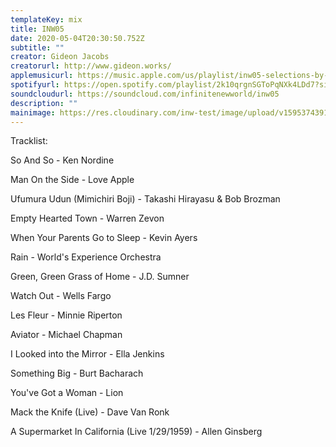 ```yaml
---
templateKey: mix
title: INW05
date: 2020-05-04T20:30:50.752Z
subtitle: ""
creator: Gideon Jacobs
creatorurl: http://www.gideon.works/
applemusicurl: https://music.apple.com/us/playlist/inw05-selections-by-gideon-jacobs/pl.u-ovGltRZ6Y3m
spotifyurl: https://open.spotify.com/playlist/2k10qrgnSGToPqNXk4LDd7?si=X2kWXQK8SfmkU840RcW66g
soundcloudurl: https://soundcloud.com/infinitenewworld/inw05
description: ""
mainimage: https://res.cloudinary.com/inw-test/image/upload/v1595374391/inw-test-site/5f177b3707e0135224d84bb5.png
---
```

Tracklist:

So And So - Ken Nordine

Man On the Side - Love Apple

Ufumura Udun (Mimichiri Boji) - Takashi Hirayasu & Bob Brozman

Empty Hearted Town - Warren Zevon

When Your Parents Go to Sleep - Kevin Ayers

Rain - World's Experience Orchestra

Green, Green Grass of Home - J.D. Sumner

Watch Out - Wells Fargo

Les Fleur - Minnie Riperton

Aviator - Michael Chapman

I Looked into the Mirror - Ella Jenkins

Something Big - Burt Bacharach

You've Got a Woman - Lion

Mack the Knife (Live) - Dave Van Ronk

A Supermarket In California (Live  1/29/1959) - Allen Ginsberg
